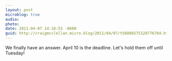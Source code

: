 ```yaml
---
layout: post
microblog: true
audio: 
photo: 
date: 2011-04-07 14:18:53 -0600
guid: http://craigmcclellan.micro.blog/2011/04/07/t56088575128776704.html
---
```

We finally have an answer. April 10 is the deadline. Let's hold them off until Tuesday!
